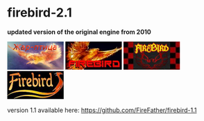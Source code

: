 # firebird-2.1
**updated version of the original engine from 2010**

![alt tag](https://raw.githubusercontent.com/FireFather/firebird/master/logos/firebird2.bmp)
![alt tag](https://raw.githubusercontent.com/FireFather/firebird/master/logos/firebird1.bmp)
![alt tag](https://raw.githubusercontent.com/FireFather/firebird/master/logos/firebird3.bmp)
![alt tag](https://raw.githubusercontent.com/FireFather/firebird/master/logos/firebird4.bmp)


version 1.1 available here:
https://github.com/FireFather/firebird-1.1
